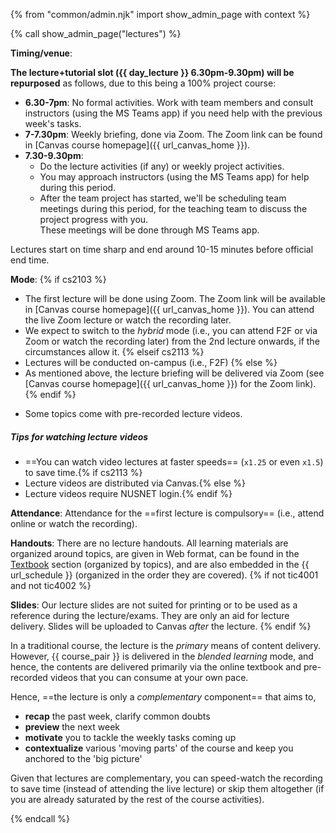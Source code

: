 {% from "common/admin.njk" import show_admin_page with context %}

{% call show_admin_page("lectures") %}
<div id="main">

<pic src="{{baseUrl}}/admin/images/Lecture photo.png" width="100%"></pic>

****Timing/venue****:

<include src="../_course-{{ course }}/timetables-fragment.md#lectures-s{{ S }}" />

<div tags="m--tic4001 m--tic4002" class="indented">

**The lecture+tutorial slot ({{ day_lecture }} 6.30pm-9.30pm) will be repurposed** as follows, due to this being a 100% project course:

* **6.30-7pm**: No formal activities. Work with team members and consult instructors (using the MS Teams app) if you need help with the previous week's tasks.
* **7-7.30pm**: Weekly briefing, done via Zoom. The Zoom link can be found in [Canvas course homepage]({{ url_canvas_home }}).
* **7.30-9.30pm**:
  * Do the lecture activities (if any) or weekly project activities.
  * You may approach instructors (using the MS Teams app) for help during this period.
  * After the team project has started, we'll be scheduling team meetings during this period, for the teaching team to discuss the project progress with you.<br>
    These meetings will be done through MS Teams app.
</div>

<div tags="m--cs2103 m--cs2113">

Lectures start on time sharp and end around 10-15 minutes before official end time.
</div>

****Mode****:
{% if cs2103 %}
* The first lecture will be done using Zoom. The Zoom link will be available in [Canvas course homepage]({{ url_canvas_home }}). You can attend the live Zoom lecture or watch the recording later.
* We expect to switch to the _hybrid_ mode (i.e., you can attend F2F or via Zoom or watch the recording later) from the 2nd lecture onwards, if the circumstances allow it.
{% elseif cs2113 %}
* Lectures will be conducted on-campus (i.e., F2F)
{% else %}
* As mentioned above, the lecture briefing will be delivered via Zoom (see [Canvas course homepage]({{ url_canvas_home }}) for the Zoom link).
{% endif %}

<div tags="m--cs2103 m--cs2113 m--tic4001 m--tic4002">

* Some topics come with pre-recorded lecture videos.
</div>

<div id="tip-about-lecture-videos" class="indented">

<box type="tip" seamless>

##### Tips for watching lecture videos

* ==You can watch video lectures at faster speeds== (`x1.25` or even `x1.5`) to save time.{% if cs2113 %}
* Lecture videos are distributed via Canvas.{% else %}
* Lecture videos require NUSNET login.{% endif %}
</box>
</div>


****Attendance****: Attendance for the ==first lecture is compulsory== (i.e., attend online or watch the recording).

****Handouts****: There are no lecture handouts. All learning materials are organized around topics, are given in Web format, can be found in the [Textbook]({{baseUrl}}/se-book-adapted/index.html) section (organized by topics), and are also embedded in the {{ url_schedule }} (organized in the order they are covered).
{% if not tic4001 and not tic4002 %}

****Slides****: Our lecture slides are not suited for printing or to be used as a reference during the lecture/exams. They are only an aid for lecture delivery. Slides will be uploaded to Canvas *after* the lecture.
{% endif %}

<box type="info"  header="A caveat about your expectations from the lecture" tags="m--cs2103" light>

In a traditional course, the lecture is the _primary_ means of content delivery. However, {{ course_pair }} is delivered in the _blended learning_ mode, and hence, the contents are delivered primarily via the online textbook and pre-recorded videos that you can consume at your own pace.

Hence, ==the lecture is only a _complementary_ component== that aims to,
* **recap** the past week, clarify common doubts
* **preview** the next week
* **motivate** you to tackle the weekly tasks coming up
* **contextualize** various 'moving parts' of the course and keep you anchored to the 'big picture'

Given that lectures are complementary, you can speed-watch the recording to save time (instead of attending the live lecture) or skip them altogether (if you are already saturated by the rest of the course activities).
</box>
</div>

{% endcall %}
